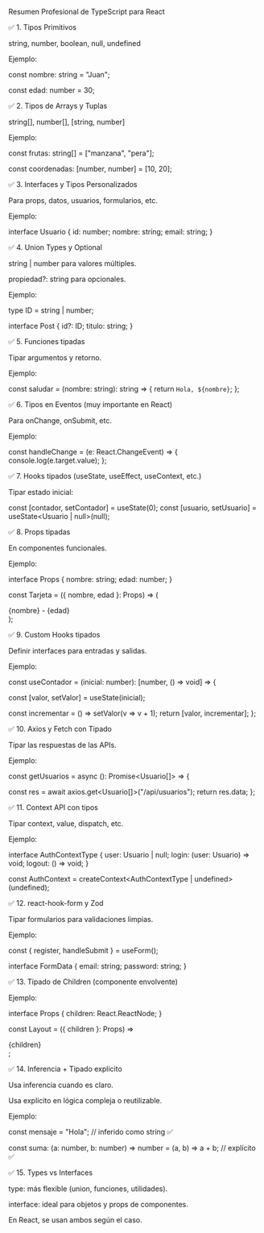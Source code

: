 Resumen Profesional de TypeScript para React

✅ 1. Tipos Primitivos

string, number, boolean, null, undefined

Ejemplo:

const nombre: string = "Juan";

const edad: number = 30;


✅ 2. Tipos de Arrays y Tuplas

string[], number[], [string, number]

Ejemplo:


const frutas: string[] = ["manzana", "pera"];

const coordenadas: [number, number] = [10, 20];

✅ 3. Interfaces y Tipos Personalizados

Para props, datos, usuarios, formularios, etc.

Ejemplo:

interface Usuario {
id: number;
nombre: string;
email: string;
}

✅ 4. Union Types y Optional

string | number para valores múltiples.

propiedad?: string para opcionales.

Ejemplo:


type ID = string | number;

interface Post {
id?: ID;
titulo: string;
}

✅ 5. Funciones tipadas

Tipar argumentos y retorno.

Ejemplo:


const saludar = (nombre: string): string => {
return `Hola, ${nombre}`;
};

✅ 6. Tipos en Eventos (muy importante en React)

Para onChange, onSubmit, etc.

Ejemplo:

const handleChange = (e: React.ChangeEvent<HTMLInputElement>) => {
console.log(e.target.value);
};

✅ 7. Hooks tipados (useState, useEffect, useContext, etc.)

Tipar estado inicial:


const [contador, setContador] = useState<number>(0);
const [usuario, setUsuario] = useState<Usuario | null>(null);

✅ 8. Props tipadas

En componentes funcionales.

Ejemplo:


interface Props {
nombre: string;
edad: number;
}


const Tarjeta = ({ nombre, edad }: Props) => (
  <div>{nombre} - {edad}</div>
);

✅ 9. Custom Hooks tipados

Definir interfaces para entradas y salidas.

Ejemplo:


const useContador = (inicial: number): [number, () => void] => {

const [valor, setValor] = useState(inicial);

const incrementar = () => setValor(v => v + 1);
return [valor, incrementar];
};

✅ 10. Axios y Fetch con Tipado

Tipar las respuestas de las APIs.

Ejemplo:


const getUsuarios = async (): Promise<Usuario[]> => {

const res = await axios.get<Usuario[]>("/api/usuarios");
return res.data;
};

✅ 11. Context API con tipos

Tipar context, value, dispatch, etc.

Ejemplo:

interface AuthContextType {
user: Usuario | null;
login: (user: Usuario) => void;
logout: () => void;
}


const AuthContext = createContext<AuthContextType | undefined>(undefined);

✅ 12. react-hook-form y Zod

Tipar formularios para validaciones limpias.

Ejemplo:


const { register, handleSubmit } = useForm<FormData>();

interface FormData {
email: string;
password: string;
}

✅ 13. Tipado de Children (componente envolvente)

Ejemplo:


interface Props {
children: React.ReactNode;
}


const Layout = ({ children }: Props) => <div>{children}</div>;

✅ 14. Inferencia + Tipado explícito

Usa inferencia cuando es claro.

Usa explícito en lógica compleja o reutilizable.

Ejemplo:


const mensaje = "Hola"; // inferido como string ✅

const suma: (a: number, b: number) => number = (a, b) => a + b; // explícito ✅

✅ 15. Types vs Interfaces

type: más flexible (union, funciones, utilidades).

interface: ideal para objetos y props de componentes.

En React, se usan ambos según el caso.